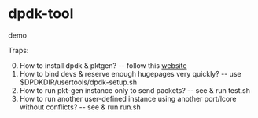 # dpdk-tool
demo

Traps:

0. How to install dpdk & pktgen? -- follow this [website](http://www.jianshu.com/p/dcb6ccc83ea5)
1. How to bind devs & reserve enough hugepages very quickly? -- use $DPDKDIR/usertools/dpdk-setup.sh
2. How to run pkt-gen instance only to send packets? -- see & run test.sh
3. How to run another user-defined instance using another port/lcore without conflicts? -- see & run run.sh
